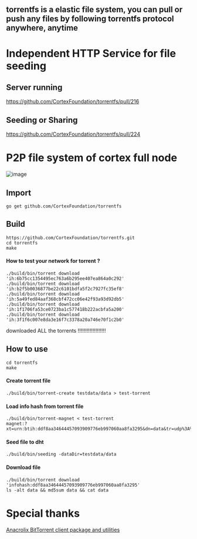 ## torrentfs is a elastic file system, you can pull or push any files by following torrentfs protocol anywhere, anytime

# Independent HTTP Service for file seeding
## Server running
https://github.com/CortexFoundation/torrentfs/pull/216
## Seeding or Sharing
https://github.com/CortexFoundation/torrentfs/pull/224

# P2P file system of cortex full node
![image](https://user-images.githubusercontent.com/22344498/118778205-6ef75f00-b8bc-11eb-880e-17b5bea66814.png)


## Import
```
go get github.com/CortexFoundation/torrentfs
```
## Build
```
https://github.com/CortexFoundation/torrentfs.git
cd torrentfs
make
```
#### How to test your network for torrent ?
```
./build/bin/torrent download 'ih:6b75cc1354495ec763a6b295ee407ea864a0c292'
./build/bin/torrent download 'ih:b2f5b0036877be22c6101bdfa5f2c7927fc35ef8'
./build/bin/torrent download 'ih:5a49fed84aaf368cbf472cc06e42f93a93d92db5'
./build/bin/torrent download 'ih:1f1706fa53ce0723ba1c577418b222acbfa5a200'
./build/bin/torrent download 'ih:3f1f6c007e8da3e16f7c3378a20a746e70f1c2b0'
```
downloaded ALL the torrents !!!!!!!!!!!!!!!!!!!

## How to use
```
cd torrentfs
make
```
#### Create torrent file
```
./build/bin/torrent-create testdata/data > test-torrent
```
#### Load info hash from torrent file
```
./build/bin/torrent-magnet < test-torrent
magnet:?xt=urn:btih:ddf8aa34644457093909776eb997060aa8fa3295&dn=data&tr=udp%3A%2F%2Ftracker.cortexlabs.ai%3A5008
```
#### Seed file to dht
```./build/bin/seeding -dataDir=testdata/data```
#### Download file
```
./build/bin/torrent download 'infohash:ddf8aa34644457093909776eb997060aa8fa3295'
ls -alt data && md5sum data && cat data
```
# Special thanks

[Anacrolix BitTorrent client package and utilities](https://github.com/anacrolix/torrent)
